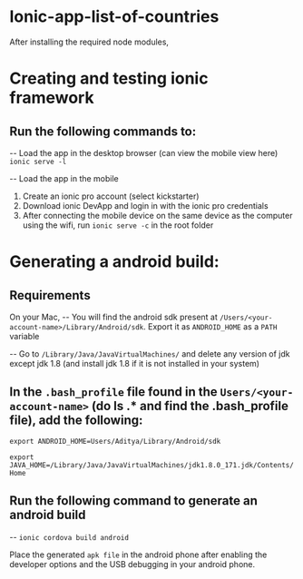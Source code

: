 # Ionic-app-list-of-countries

After installing the required node modules,

# Creating and testing ionic framework

Run the following commands to:
------------------------------
-- Load the app in the desktop browser (can view the mobile view here)
  `ionic serve -l`

-- Load the app in the mobile
1. Create an ionic pro account (select kickstarter)
2. Download ionic DevApp and login in with the ionic pro credentials
3. After connecting the mobile device on the same device as the computer using the wifi, 
   run `ionic serve -c` in the root folder 
   
# Generating a android build:
Requirements
------------
On your Mac,
-- You will find the android sdk present at `/Users/<your-account-name>/Library/Android/sdk`. Export it as `ANDROID_HOME` as a `PATH` variable

-- Go to `/Library/Java/JavaVirtualMachines/` and delete any version of jdk except jdk 1.8 (and install jdk 1.8 if it is not installed in your system)

In the `.bash_profile` file found in the `Users/<your-account-name>` (do ls .* and find the .bash_profile file), add the following:
-----------------------------------------------------------------------------------------------------------------------------------
`export ANDROID_HOME=Users/Aditya/Library/Android/sdk`

`export JAVA_HOME=/Library/Java/JavaVirtualMachines/jdk1.8.0_171.jdk/Contents/Home`

Run the following command to generate an android build
--------------------------------------------------------
-- `ionic cordova build android`

Place the generated `apk file` in the android phone after enabling the developer options and the USB debugging in your android phone.

